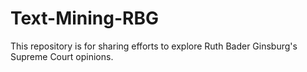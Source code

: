 # Text-Mining-RBG
This repository is for sharing efforts to explore Ruth Bader Ginsburg's Supreme Court opinions.
